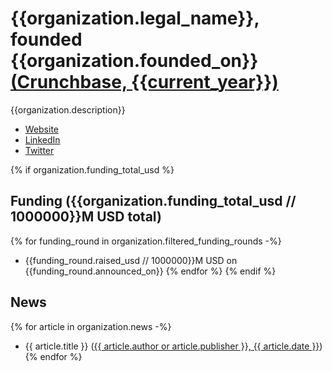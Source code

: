# {{organization.legal_name}}, founded {{organization.founded_on}} [(Crunchbase, {{current_year}})]({{organization.url}})
{{organization.description}}

- [Website]({{organization.website}})
- [LinkedIn]({{organization.linkedin}})
- [Twitter]({{organization.twitter}})

{% if organization.funding_total_usd %}
## Funding ({{organization.funding_total_usd // 1000000}}M USD total)

{% for funding_round in organization.filtered_funding_rounds -%}
- {{funding_round.raised_usd // 1000000}}M USD on {{funding_round.announced_on}}
{% endfor %}
{% endif %}

## News

{% for article in organization.news -%}
- {{ article.title }} ([{{ article.author or article.publisher }}, {{ article.date }}]({{article.url}}))
{% endfor %}